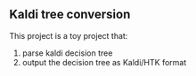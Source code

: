 Kaldi tree conversion
----
This project is a toy project that:

1. parse kaldi decision tree 
2. output the decision tree as Kaldi/HTK format
